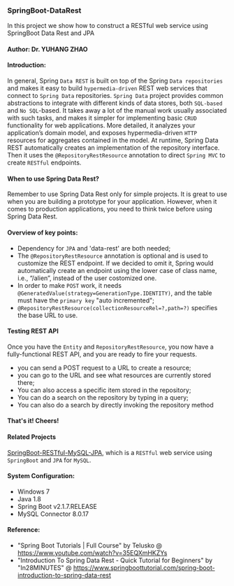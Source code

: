 ### SpringBoot-DataRest
In this project we show how to construct a RESTful web service using SpringBoot Data Rest and JPA

#### Author: Dr. YUHANG ZHAO

#### Introduction: 
In general, Spring `Data REST` is built on top of the Spring `Data repositories` 
and makes it easy to build `hypermedia-driven` REST web services that connect to `Spring Data` repositories. 
`Spring Data` project provides common abstractions to integrate with different kinds of data stores, 
both `SQL-based` and `No SQL`-based.
It takes away a lot of the manual work usually associated with such tasks, 
and makes it simpler for implementing basic `CRUD` functionality for web applications.
More detailed, it analyzes your application’s domain model, 
and exposes hypermedia-driven `HTTP` resources for aggregates contained in the model.
At runtime, Spring Data REST automatically creates an implementation of the repository interface. 
Then it uses the `@RepositoryRestResource` annotation to direct `Spring MVC` to create `RESTful` endpoints.


#### When to use Spring Data Rest?
Remember to use Spring Data Rest only for simple projects. 
It is great to use when you are building a prototype for your application. 
However, when it comes to production applications, you need to think twice before using Spring Data Rest.


#### Overview of key points:
- Dependency for `JPA` and 'data-rest' are both needed;
- The `@RepositoryRestResource` annotation is optional and is used to customize the REST endpoint. If we decided to omit it, Spring would automatically create an endpoint using the lower case of class name, i.e., “/alien”, instead of the user costomized one.
- In order to make `POST` work, it needs `@GeneratedValue(strategy=GenerationType.IDENTITY)`,
  and the table must have the `primary key` "auto incremented";
- `@RepositoryRestResource(collectionResourceRel=?,path=?)` specifies the base URL to use.


#### Testing REST API
Once you have the `Entity` and `RepositoryRestResource`, 
you now have a fully-functional REST API,
and you are ready to fire your requests.
- you can send a POST request to a URL to create a resource;
- you can go to the URL and see what resources are currently stored there; 
- You can also access a specific item stored in the repository; 
- You can do a search on the repository by typing in a query;
- You can also do a search by directly invoking the repository method

#### That's it! Cheers!


#### Related Projects
[SpringBoot-RESTful-MySQL-JPA](https://github.com/yuhang2685/SpringBoot-RESTful-MySQL-JPA),
which is a `RESTful` web service using `SpringBoot` and `JPA` for `MySQL`.


#### System Configuration:
- Windows 7
- Java 1.8
- Spring Boot v2.1.7.RELEASE
- MySQL Connector 8.0.17


#### Reference: 
- "Spring Boot Tutorials | Full Course" by Telusko @ https://www.youtube.com/watch?v=35EQXmHKZYs
- "Introduction To Spring Data Rest - Quick Tutorial for Beginners" by "In28MINUTES" @ https://www.springboottutorial.com/spring-boot-introduction-to-spring-data-rest
